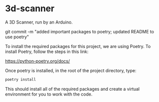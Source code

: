 # 3d-scanner

A 3D Scanner, run by an Arduino.

git commit -m "added important packages to poetry; updated README to use poetry"

To install the required packages for this project, we are using Poetry. To install Poetry, follow the steps in this link:

https://python-poetry.org/docs/

Once poetry is installed, in the root of the project directory, type:

```sh
poetry install
```

This should install all of the required packages and create a virtual environment for you to work with the code.